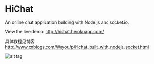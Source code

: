 HiChat
======
 
An online chat application building with Node.js and socket.io.

View the live demo: http://hichat.herokuapp.com/

具体教程见博客 http://www.cnblogs.com/Wayou/p/hichat_built_with_nodejs_socket.html

![alt tag](https://www.codeship.io/projects/73bd0d90-9897-0131-516c-56598d7b87e5/status)


